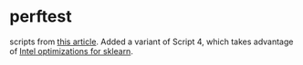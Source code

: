 # perftest
scripts from [this article](https://python-bloggers.com/2021/01/are-the-new-m1-macbooks-any-good-for-data-science-lets-find-out/).
Added a variant of Script 4, which takes advantage of [Intel optimizations for sklearn](https://intelpython.github.io/daal4py/sklearn.html).
